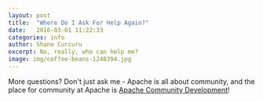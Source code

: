 ```yaml
---
layout: post
title:  "Where Do I Ask For Help Again?"
date:   2016-03-01 11:22:33
categories: info
author: Shane Curcuru
excerpt: No, really, who can help me?
image: img/coffee-beans-1248394.jpg
---
```


More questions?  Don't just ask me - Apache is all about community,
and the place for community at Apache is [Apache Community Development](http://community.apache.org/)!
